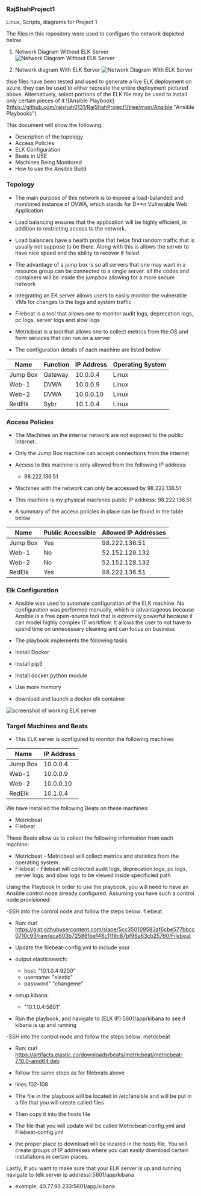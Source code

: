 ### RajShahProject1
Linux, Scripts, diagrams for Project 1

The files in this repository were used to configure the network depicted below

1. Network Diagram Without ELK Server
![Network Diagram Without ELK Server](https://github.com/rajshah0131/RajShahProject1/blob/main/Diagram/Raj%20Shah%20homework%2012.png "Network Diagram Without ELK Server")

2. Network diagram With ELK Server
![Network Diagram With ELK Server](https://github.com/rajshah0131/RajShahProject1/blob/main/Diagram/Diagram%20of%20Complete%20Network.png "Network Diagram With ELK Server")

thse files have been tested and used to generate a live ELK deployment on azure. they can be used to either recreate the entire deployment pictured above. Alternatively, select portions of the ELK file may be used to install only certain pieces of it 
![Ansible Playbook] (https://github.com/rajshah0131/RajShahProject1/tree/main/Ansible "Ansible Playbooks")

This document will show the following:
- Description of the topology
- Access Policies
- ELK Configuration
 - Beats in USE
 - Machines Being Monitored
- How to use the Ansible Build

### Topology
- The main purpose of this network is to expose a load-balanded and monitored instance of DVWA, which stands for D**n Vulnerable Web Application

- Load balancing ensures that the application will be highly efficient, in addition to restricting access to the network. 
 - Load balancers have a health probe that helps find random traffic that is usually not suppose to be there. Along with this is allows the server to have nice speed and the ability to recover if failed.
 - The advantage of a jump box is so all servers that one may want in a resource group can be connected to a single server. all the codes and containers will be inside the jumpbox allowing for a more secure network
 
- Integrating an EK server allows users to easily monitor the vulnerable VMs for changes to the logs and system traffic
 - Filebeat is a tool that allows one to monitor audit logs, deprecation logs, pc logs, server logs and slow logs
 - Metricbeat is a tool that allows one to collect metrics from the OS and form services that can run on a server
 
- The configuration details of each machine are listed below

| Name      | Function | IP Address  | Operating System  |
| --------- | -------- | ----------- | ----------------- |
| Jump Box  | Gateway  | 10.0.0.4    | Linux             |
| Web-1     | DVWA     | 10.0.0.9    | Linux             |
| Web-2     | DVWA     | 10.0.0.10   | Linux             |
| RedElk    | Sybr     | 10.1.0.4    | Linux             |

### Access Policies

- The Machines on the internal network are not exposed to the public Internet.

- Only the Jump Box machine can accept connections from the internet
 - Access to this machine is only allowed from the following IP address:
   - 98.222.136.51

- Machines with the network can only be accessed by 98.222.136.51
 - This machine is my physical machines public IP address: 98.222.136.51
 
- A summary of the access policies in place can be found in the table below

| Name      | Public Accessible  | Allowed IP Addresses  |
| --------- | ------------------ | --------------------- |
| Jump Box  | Yes                | 98.222.136.51         |
| Web-1     | No                 | 52.152.128.132        |
| Web-2     | No                 | 52.152.128.132        |
| RedElk    | Yes                | 98.222.136.51         |

### Elk Configuration

- Ansible was used to automate configuration of the ELK machine. No configuration was performed manually, which is advantageous because Ansible is a free open-source tool that is extremely powerful because it can model highly complex IT workflow. It allows the user to not have to spend time on unnecessary cleaning and can focus on business

- The playbook implements the following tasks
 - Install Docker
 - Install pip3
 - Install docker python module
 - Use more memory
 - download and launch a docker elk container
 
 ![screenshot of working ELK server](https://drive.google.com/file/d/1H5bUZQtW93crLsF40gQbbGKE2bnC8ysh/view?usp=sharing "ELK Server")
 
 ### Target Machines and Beats

- This ELK server is ocnfigured to monitor the following machines

| Name      | IP Address  |   
| --------- | ----------- | 
| Jump Box  | 10.0.0.4    | 
| Web-1     | 10.0.0.9    | 
| Web-2     | 10.0.0.10   | 
| RedElk    | 10.1.0.4    | 

We have installed the following Beats on these machines:
- Metricbeat
- Filebeat

These Beats allow us to collect the following information from each machine:
- Metricbeat - Metricbeat will collect metrics and statistics from the operating system.
- Filebeat - Filebeat will collected audit logs, deprecation logs, pc logs, server logs, and slow logs to be viewed inside specificied path

Using the Playbook
In order to use the playbook, you will need to have an Ansible control node already configured. Assuming you have such a control node provisioned: 

-SSH into the control node and follow the steps below: filebeat
 - Run: curl https://gist.githubusercontent.com/slape/5cc350109583af6cbe577bbcc0710c93/raw/eca603b72586fbe148c11f9c87bf96a63cb25760/Filebeat 
 
 - Update the filebeat-config.yml to include your 
- output.elasticsearch:
  - host: "10.1.0.4:9200"
  - username: "elastic"
  - password" "changeme"
- setup.kibana:
  - "10.1.0.4:5601"
 - Run the playbook, and navigate to (ELK IP):5601/app/kibana to see if kibana is up and running
 
 -SSH into the control node and follow the steps below: metricbeat
  - Run: curl https://artifacts.elastic.co/downloads/beats/metricbeat/metricbeat-7.10.0-amd64.deb

  - follow the same steps as for filebeats above 
   - lines 102-108
 
 - THe file in the playbook will be located in /etc/ansible and will be put in a file that you will create called files
  - Then copy it into the hosts file
 - The file that you will update will be called Metricbeat-config.yml and Filebeat-config.yml
  - the proper place to download will be located in the hosts file. You will create groups of IP addresses where you can easily download certain installations in certain places.

Lastly, if you want to make sure that your ELK server is up and running navigate to 
(elk server ip address):5601/app/kibana
- example. 40.77.90.233:5601/app/kibana
